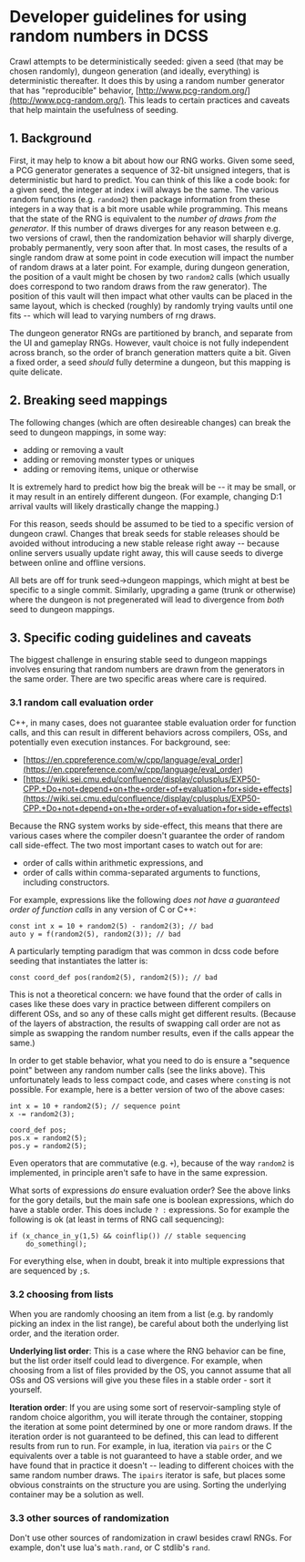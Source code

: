 # Developer guidelines for using random numbers in DCSS

Crawl attempts to be deterministically seeded: given a seed (that may be
chosen randomly), dungeon generation (and ideally, everything) is deterministic
thereafter. It does this by using a random number generator that has
"reproducible" behavior,
[http://www.pcg-random.org/](http://www.pcg-random.org/). This leads to certain
practices and caveats that help maintain the usefulness of seeding.

## 1. Background

First, it may help to know a bit about how our RNG works. Given some seed,
a PCG generator generates a sequence of 32-bit unsigned integers, that is
deterministic but hard to predict. You can think of this like a code book:
for a given seed, the integer at index i will always be the same. The various
random functions (e.g. `random2`) then package information from these integers
in a way that is a bit more usable while programming. This means that the state
of the RNG is equivalent to the *number of draws from the generator*. If this
number of draws diverges for any reason between e.g. two versions of crawl,
then the randomization behavior will sharply diverge, probably permanently,
very soon after that. In most cases, the results of a single random draw at
some point in code execution will impact the number of random draws at a later
point. For example, during dungeon generation, the position of a vault might
be chosen by two `random2` calls (which usually does correspond to two random
draws from the raw generator). The position of this vault will then impact what
other vaults can be placed in the same layout, which is checked (roughly) by
randomly trying vaults until one fits -- which will lead to varying numbers of
rng draws.

The dungeon generator RNGs are partitioned by branch, and separate from the UI
and gameplay RNGs. However, vault choice is not fully independent across branch,
so the order of branch generation matters quite a bit. Given a fixed order, a
seed *should* fully determine a dungeon, but this mapping is quite delicate.

## 2. Breaking seed mappings

The following changes (which are often desireable changes) can break the seed
to dungeon mappings, in some way:

* adding or removing a vault
* adding or removing monster types or uniques
* adding or removing items, unique or otherwise

It is extremely hard to predict how big the break will be -- it may be small,
or it may result in an entirely different dungeon. (For example, changing D:1
arrival vaults will likely drastically change the mapping.)

For this reason, seeds should be assumed to be tied to a specific version of
dungeon crawl. Changes that break seeds for stable releases should be avoided
without introducing a new stable release right away -- because online servers
usually update right away, this will cause seeds to diverge between online and
offline versions.

All bets are off for trunk seed->dungeon mappings, which might at best be
specific to a single commit. Similarly, upgrading a game (trunk or otherwise)
where the dungeon is not pregenerated will lead to divergence from *both* seed
to dungeon mappings.

## 3. Specific coding guidelines and caveats

The biggest challenge in ensuring stable seed to dungeon mappings involves
ensuring that random numbers are drawn from the generators in the same order.
There are two specific areas where care is required.

### 3.1 random call evaluation order

C++, in many cases, does not guarantee stable evaluation order for function
calls, and this can result in different behaviors across compilers, OSs, and
potentially even execution instances. For background, see:

* [https://en.cppreference.com/w/cpp/language/eval_order](https://en.cppreference.com/w/cpp/language/eval_order)
* [https://wiki.sei.cmu.edu/confluence/display/cplusplus/EXP50-CPP.+Do+not+depend+on+the+order+of+evaluation+for+side+effects](https://wiki.sei.cmu.edu/confluence/display/cplusplus/EXP50-CPP.+Do+not+depend+on+the+order+of+evaluation+for+side+effects)

Because the RNG system works by side-effect, this means that there are various
cases where the compiler doesn't guarantee the order of random call side-effect.
The two most important cases to watch out for are:

* order of calls within arithmetic expressions, and
* order of calls within comma-separated arguments to functions, including
  constructors.

For example, expressions like the following *does not have a guaranteed order of
function calls* in any version of C or C++:

    const int x = 10 + random2(5) - random2(3); // bad
    auto y = f(random2(5), random2(3)); // bad

A particularly tempting paradigm that was common in dcss code before seeding
that instantiates the latter is:

    const coord_def pos(random2(5), random2(5)); // bad

This is not a theoretical concern: we have found that the order of calls in
cases like these does vary in practice between different compilers on different
OSs, and so any of these calls might get different results. (Because of the
layers of abstraction, the results of swapping call order are not as simple as
swapping the random number results, even if the calls appear the same.)

In order to get stable behavior, what you need to do is ensure a "sequence
point" between any random number calls (see the links above). This unfortunately
leads to less compact code, and cases where `const`ing is not possible. For
example, here is a better version of two of the above cases:

    int x = 10 + random2(5); // sequence point
    x -= random2(3);

    coord_def pos;
    pos.x = random2(5);
    pos.y = random2(5);

Even operators that are commutative (e.g. `+`), because of the way `random2` is
implemented, in principle aren't safe to have in the same expression.

What sorts of expressions *do* ensure evaluation order? See the above links for
the gory details, but the main safe one is boolean expressions, which do have a
stable order. This does include `? :` expressions. So for example the following
is ok (at least in terms of RNG call sequencing):

    if (x_chance_in_y(1,5) && coinflip()) // stable sequencing
        do_something();

For everything else, when in doubt, break it into multiple expressions
that are sequenced by `;`s.

### 3.2 choosing from lists

When you are randomly choosing an item from a list (e.g. by randomly picking
an index in the list range), be careful about both the underlying list order,
and the iteration order.

**Underlying list order**: This is a case where the RNG behavior can be fine,
but the list order itself could lead to divergence. For example, when choosing
from a list of files provided by the OS, you cannot assume that all OSs and OS
versions will give you these files in a stable order - sort it yourself.

**Iteration order**: If you are using some sort of reservoir-sampling style of
random choice algorithm, you will iterate through the container, stopping the
iteration at some point determined by one or more random draws. If the
iteration order is not guaranteed to be defined, this can lead to different
results from run to run. For example, in lua, iteration via `pairs` or the
C equivalents over a table is not guaranteed to have a stable order, and we
have found that in practice it doesn't -- leading to different choices with
the same random number draws. The `ipairs` iterator is safe, but places some
obvious constraints on the structure you are using. Sorting the underlying
container may be a solution as well.

### 3.3 other sources of randomization

Don't use other sources of randomization in crawl besides crawl RNGs. For
example, don't use lua's `math.rand`, or C stdlib's `rand`.
